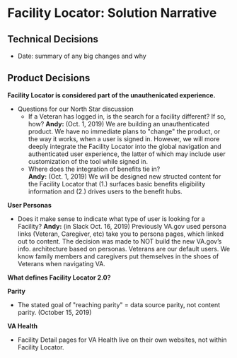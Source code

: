 # Facility Locator: Solution Narrative

## Technical Decisions
- Date: summary of any big changes and why

## Product Decisions
**Facility Locator is considered part of the unauthenicated experience.**
- Questions for our North Star discussion
  - If a Veteran has logged in, is the search for a facility different? If so, how?
  **Andy:** (Oct. 1, 2019) We are building an unauthenticated product. We have no immediate plans to "change" the product, or the way it works, when a user is signed in. However, we will more deeply integrate the Facility Locator into the global navigation and authenticated user experience, the latter of which may include user customization of the tool while signed in.
  - Where does the integration of benefits tie in?   
  **Andy:** (Oct. 1, 2019) We will be designed new structed content for the Facility Locator that (1.) surfaces basic benefits eligibility information and (2.) drives users to the benefit hubs.
  
**User Personas** 
  - Does it make sense to indicate what type of user is looking for a Facility?
  **Andy:** (in Slack Oct. 16, 2019) Previously VA.gov used persona links (Veteran, Caregiver, etc) take you to persona pages, which linked out to content. The decision was made to NOT build the new VA.gov’s info. architecture based on personas. Veterans are our default users. We know family members and caregivers put themselves in the shoes of Veterans when navigating VA.

**What defines Facility Locator 2.0?**

**Parity**
- The stated goal of "reaching parity" = data source parity, not content parity. (October 15, 2019)

**VA Health**
- Facility Detail pages for VA Health live on their own websites, not within Facility Locator. 
   
    

